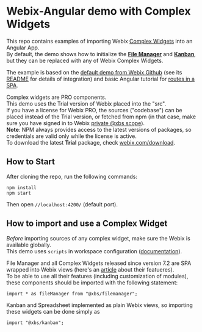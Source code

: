 Webix-Angular demo with Complex Widgets
================

This repo contains examples of importing Webix [Complex Widgets](https://webix.com/widget/complex-widgets/) into an Angular App.<br/>By default, the demo shows how to initialize the [**File Manager**](https://webix.com/filemanager/) and [**Kanban**](https://webix.com/kanban/), but they can be replaced with any of Webix Complex Widgets. 

The example is based on the [default demo from Webix Github](https://github.com/webix-hub/angular2-demo) (see its [README](https://github.com/webix-hub/angular2-demo#basics-of-usage) for details of integration) and basic Angular tutorial for [routes in a SPA](https://angular.io/guide/router-tutorial#using-angular-routes-in-a-single-page-application). <br/>


Complex widgets are PRO components.<br/>This demo uses the Trial version of Webix placed into the "src". <br/>If you have a license for Webix PRO, the sources ("codebase") can be placed instead of the Trial version, or fetched from npm (in that case, make sure you have signed in to Webix [private @xbs scope](https://docs.webix.com/desktop__install.html#installingwithnpm)). <br/>
**Note**: NPM always provides access to the latest versions of packages, so credentials are valid only while the license is active. <br/>
To download the latest **Trial** package, check [webix.com/download](https://webix.com/download/).

How to Start
----------------

After cloning the repo, run the following commands:

```
npm install
npm start
```
Then open `//localhost:4200/` (default port).

How to import and use a Complex Widget
-------

*Before* importing sources of any complex widget, make sure the Webix is available globally.<br/>This demo uses `scripts` in workspace configuration ([documentation](https://angular.io/guide/workspace-config#style-script-config)). 

File Manager and all Complex Widgets released since version 7.2 are SPA wrapped into Webix views (here's an [article](https://blog.webix.com/new-strategy-of-complex-widgets-why-webix-jet/) about their featueres).<br/>To be able to use all their features (including customization of modules), these components should be imported with the following statement:
```
import * as fileManager from "@xbs/filemanager";
```
Kanban and Spreadsheet implemented as plain Webix views, so importing these widgets can be done simply as 
```
import "@xbs/kanban";
```
